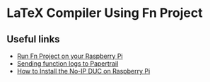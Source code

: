# LaTeX Compiler Using Fn Project

## Useful links

- [Run Fn Project on your Raspberry Pi](https://medium.com/@varpa89/run-fn-project-on-your-raspberry-pi-fa17f5067b47)
- [Sending function logs to Papertrail](https://medium.com/fnproject/sending-function-logs-to-papertrail-c1ba2bae62e6)
- [How to Install the No-IP DUC on Raspberry Pi](https://www.noip.com/support/knowledgebase/install-ip-duc-onto-raspberry-pi/)
